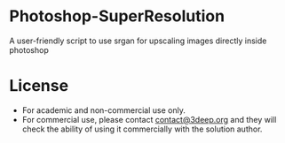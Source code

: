 # Photoshop-SuperResolution
A user-friendly script to use srgan for upscaling images directly inside photoshop

# License
* For academic and non-commercial use only.
* For commercial use, please contact contact@3deep.org and they will check the ability of using it commercially with the solution author.
